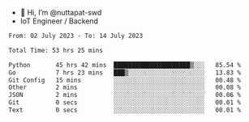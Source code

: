 - 👋 Hi, I’m @nuttapat-swd
- IoT Engineer / Backend

<!--START_SECTION:waka-->

```txt
From: 02 July 2023 - To: 14 July 2023

Total Time: 53 hrs 25 mins

Python       45 hrs 42 mins  █████████████████████▒░░░   85.54 %
Go           7 hrs 23 mins   ███▒░░░░░░░░░░░░░░░░░░░░░   13.83 %
Git Config   15 mins         ░░░░░░░░░░░░░░░░░░░░░░░░░   00.48 %
Other        2 mins          ░░░░░░░░░░░░░░░░░░░░░░░░░   00.08 %
JSON         2 mins          ░░░░░░░░░░░░░░░░░░░░░░░░░   00.06 %
Git          0 secs          ░░░░░░░░░░░░░░░░░░░░░░░░░   00.01 %
Text         0 secs          ░░░░░░░░░░░░░░░░░░░░░░░░░   00.01 %
```

<!--END_SECTION:waka-->
